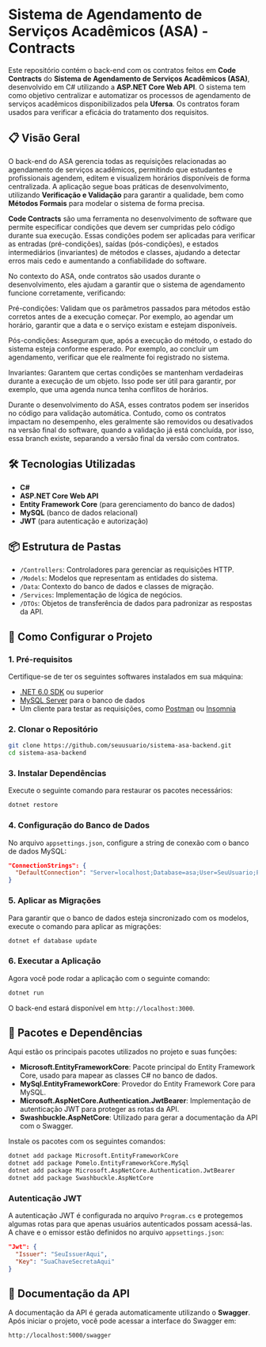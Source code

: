 # Sistema de Agendamento de Serviços Acadêmicos (ASA) - Contracts

Este repositório contém o back-end com os contratos feitos em **Code Contracts** do **Sistema de Agendamento de Serviços Acadêmicos (ASA)**, desenvolvido em C# utilizando a **ASP.NET Core Web API**. O sistema tem como objetivo centralizar e automatizar os processos de agendamento de serviços acadêmicos disponibilizados pela **Ufersa**. Os contratos foram usados para verificar a eficácia do tratamento dos requisitos.

## 📋 Visão Geral

O back-end do ASA gerencia todas as requisições relacionadas ao agendamento de serviços acadêmicos, permitindo que estudantes e profissionais agendem, editem e visualizem horários disponíveis de forma centralizada. A aplicação segue boas práticas de desenvolvimento, utilizando **Verificação e Validação** para garantir a qualidade, bem como **Métodos Formais** para modelar o sistema de forma precisa.

**Code Contracts** são uma ferramenta no desenvolvimento de software que permite especificar condições que devem ser cumpridas pelo código durante sua execução. Essas condições podem ser aplicadas para verificar as entradas (pré-condições), saídas (pós-condições), e estados intermediários (invariantes) de métodos e classes, ajudando a detectar erros mais cedo e aumentando a confiabilidade do software.

No contexto do ASA, onde contratos são usados durante o desenvolvimento, eles ajudam a garantir que o sistema de agendamento funcione corretamente, verificando:

Pré-condições: Validam que os parâmetros passados para métodos estão corretos antes de a execução começar. Por exemplo, ao agendar um horário, garantir que a data e o serviço existam e estejam disponíveis.

Pós-condições: Asseguram que, após a execução do método, o estado do sistema esteja conforme esperado. Por exemplo, ao concluir um agendamento, verificar que ele realmente foi registrado no sistema.

Invariantes: Garantem que certas condições se mantenham verdadeiras durante a execução de um objeto. Isso pode ser útil para garantir, por exemplo, que uma agenda nunca tenha conflitos de horários.

Durante o desenvolvimento do ASA, esses contratos podem ser inseridos no código para validação automática. Contudo, como os contratos impactam no desempenho, eles geralmente são removidos ou desativados na versão final do software, quando a validação já está concluída, por isso, essa branch existe, separando a versão final da versão com contratos.

## 🛠️ Tecnologias Utilizadas

- **C#**
- **ASP.NET Core Web API**
- **Entity Framework Core** (para gerenciamento do banco de dados)
- **MySQL** (banco de dados relacional)
- **JWT** (para autenticação e autorização)

## 📦 Estrutura de Pastas

- `/Controllers`: Controladores para gerenciar as requisições HTTP.
- `/Models`: Modelos que representam as entidades do sistema.
- `/Data`: Contexto do banco de dados e classes de migração.
- `/Services`: Implementação de lógica de negócios.
- `/DTOs`: Objetos de transferência de dados para padronizar as respostas da API.

## 🚀 Como Configurar o Projeto

### 1. Pré-requisitos

Certifique-se de ter os seguintes softwares instalados em sua máquina:

- [.NET 6.0 SDK](https://dotnet.microsoft.com/download/dotnet/6.0) ou superior
- [MySQL Server](https://dev.mysql.com/downloads/mysql/) para o banco de dados
- Um cliente para testar as requisições, como [Postman](https://www.postman.com/) ou [Insomnia](https://insomnia.rest/)

### 2. Clonar o Repositório

```bash
git clone https://github.com/seuusuario/sistema-asa-backend.git
cd sistema-asa-backend
```

### 3. Instalar Dependências

Execute o seguinte comando para restaurar os pacotes necessários:

```bash
dotnet restore
```

### 4. Configuração do Banco de Dados

No arquivo `appsettings.json`, configure a string de conexão com o banco de dados MySQL:

```json
"ConnectionStrings": {
  "DefaultConnection": "Server=localhost;Database=asa;User=SeuUsuario;Password=SuaSenha;"
}
```

### 5. Aplicar as Migrações

Para garantir que o banco de dados esteja sincronizado com os modelos, execute o comando para aplicar as migrações:

```bash
dotnet ef database update
```

### 6. Executar a Aplicação

Agora você pode rodar a aplicação com o seguinte comando:

```bash
dotnet run
```

O back-end estará disponível em `http://localhost:3000`.

## 🧩 Pacotes e Dependências

Aqui estão os principais pacotes utilizados no projeto e suas funções:

- **Microsoft.EntityFrameworkCore**: Pacote principal do Entity Framework Core, usado para mapear as classes C# no banco de dados.
- **MySql.EntityFrameworkCore**: Provedor do Entity Framework Core para MySQL.
- **Microsoft.AspNetCore.Authentication.JwtBearer**: Implementação de autenticação JWT para proteger as rotas da API.
- **Swashbuckle.AspNetCore**: Utilizado para gerar a documentação da API com o Swagger.
  
Instale os pacotes com os seguintes comandos:

```bash
dotnet add package Microsoft.EntityFrameworkCore
dotnet add package Pomelo.EntityFrameworkCore.MySql
dotnet add package Microsoft.AspNetCore.Authentication.JwtBearer
dotnet add package Swashbuckle.AspNetCore
```

### Autenticação JWT

A autenticação JWT é configurada no arquivo `Program.cs` e protegemos algumas rotas para que apenas usuários autenticados possam acessá-las. A chave e o emissor estão definidos no arquivo `appsettings.json`:

```json
"Jwt": {
  "Issuer": "SeuIssuerAqui",
  "Key": "SuaChaveSecretaAqui"
}
```

## 📑 Documentação da API

A documentação da API é gerada automaticamente utilizando o **Swagger**. Após iniciar o projeto, você pode acessar a interface do Swagger em:

```
http://localhost:5000/swagger
```


